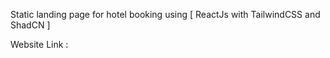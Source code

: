 Static landing page for hotel booking using [ ReactJs with TailwindCSS and ShadCN ]

Website Link : 
